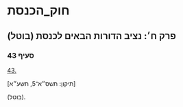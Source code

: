 # חוק_הכנסת

## פרק ח׳: נציב הדורות הבאים לכנסת (בוטל)

### סעיף 43

[43.](https://he.wikisource.org/wiki/חוק_הכנסת#סעיף_43)

[תיקון: תשס״א־5, תשע״א]

(בוטל).
